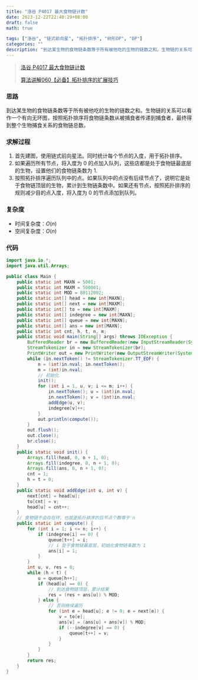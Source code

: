 ```yaml
---
title: "洛谷 P4017 最大食物链计数"
date: 2023-12-22T22:40:29+08:00
draft: false
math: true

tags: ["洛谷", "链式前向星", "拓扑排序", "树形DP", "DP"]
categories: ""
description: "到达某生物的食物链条数等于所有被他吃的生物的链数之和。生物链的关系可以看作一个有向无环图，按照拓扑排序将食物链条数从被捕食者传递到捕食者，最终得到整个生物捕食关系的食物链总数。"
---
```


> [洛谷 P4017 最大食物链计数](https://www.luogu.com.cn/problem/P4017)
>
> [算法讲解060【必备】拓扑排序的扩展技巧](https://www.bilibili.com/video/BV12y4y1F79q/)

### 思路

到达某生物的食物链条数等于所有被他吃的生物的链数之和。生物链的关系可以看作一个有向无环图，按照拓扑排序将食物链条数从被捕食者传递到捕食者，最终得到整个生物捕食关系的食物链总数。

### 求解过程

1. 首先建图，使用链式前向星法。同时统计每个节点的入度，用于拓扑排序。
2. 如果遍历所有节点，将入度为 0 的点加入队列，这些店都是处于食物链最底层的生物，设置他们的食物链条数为 1.
3. 按照拓扑排序遍历队列中的点。如果队列中的点没有后续节点了，说明它是处于食物链顶层的生物，累计到生物链条数中。如果还有节点，按照拓扑排序的规则减少目的点入度，将入度为 0 的节点添加到队列。

### 复杂度

- 时间复杂度：$O(n)$
- 空间复杂度：$O(n)$

### 代码

```java
import java.io.*;
import java.util.Arrays;

public class Main {
    public static int MAXN = 5001;
    public static int MAXM = 500001;
    public static int MOD = 80112002;
    public static int[] head = new int[MAXN];
    public static int[] next = new int[MAXM];
    public static int[] to = new int[MAXM];
    public static int[] indegree = new int[MAXN];
    public static int[] queue = new int[MAXN];
    public static int[] ans = new int[MAXN];
    public static int cnt, h, t, n, m;
    public static void main(String[] args) throws IOException {
        BufferedReader br = new BufferedReader(new InputStreamReader(System.in));
        StreamTokenizer in = new StreamTokenizer(br);
        PrintWriter out = new PrintWriter(new OutputStreamWriter(System.out));
        while (in.nextToken() != StreamTokenizer.TT_EOF) {
            n = (int)in.nval; in.nextToken();
            m = (int)in.nval;
            // 初始化
            init();
            for (int i = 1, u, v; i <= m; i++) {
                in.nextToken(); u = (int)in.nval;
                in.nextToken(); v = (int)in.nval;
                addEdge(u, v);
                indegree[v]++;
            }
            out.println(compute());
        }
        out.flush();
        out.close();
        br.close();
    }
    public static void init() {
        Arrays.fill(head, 0, n + 1, 0);
        Arrays.fill(indegree, 0, n + 1, 0);
        Arrays.fill(ans, 0, n + 1, 0);
        cnt = 1;
        h = t = 0;
    }
    public static void addEdge(int u, int v) {
        next[cnt] = head[u];
        to[cnt] = v;
        head[u] = cnt++;
    }
    // 食物链不会存在环，也就是拓扑排序的后节点个数等于 n
    public static int compute() {
        for (int i = 1; i <= n; i++) {
            if (indegree[i] == 0) {
                queue[t++] = i;
                // i 处于食物链最底层，初始化食物链条数为 1
                ans[i] = 1;
            }
        }
        int u, v, res = 0;
        while (h < t) {
            u = queue[h++];
            if (head[u] == 0) {
                // 到达食物链顶层，累计结果
                res = (res + ans[u]) % MOD;
            } else {
                // 否则继续遍历
                for (int e = head[u]; e != 0; e = next[e]) {
                    v = to[e];
                    ans[v] = (ans[u] + ans[v]) % MOD;
                    if (--indegree[v] == 0) {
                        queue[t++] = v;
                    }
                }
            }
        }
        return res;
    }
}
```